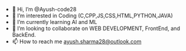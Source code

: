 - 👋 Hi, I’m @Ayush-code28
- 👀 I’m interested in Coding (C,CPP,JS,CSS,HTML,PYTHON,JAVA)
- 🌱 I’m currently learning AI and ML
- 💞️ I’m looking to collaborate on WEB DEVELOPMENT, FrontEnd, and BackEnd.
- 📫 How to reach me ayush.sharma28@outlook.com

<!---
Ayush-code28/Ayush-code28 is a ✨ special ✨ repository because its `README.md` (this file) appears on your GitHub profile.
You can click the Preview link to take a look at your changes.
--->
